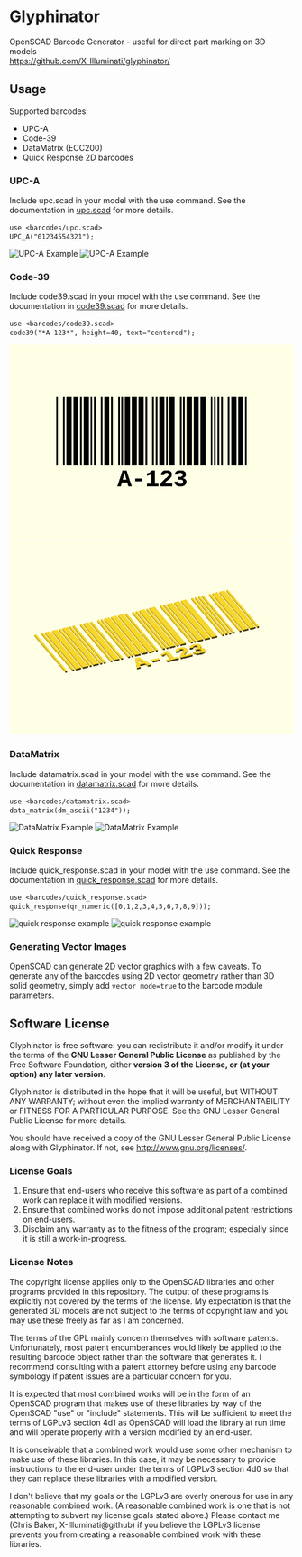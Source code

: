 # Glyphinator
OpenSCAD Barcode Generator - useful for direct part marking on 3D models  
https://github.com/X-Illuminati/glyphinator/

## Usage
Supported barcodes:
* UPC-A
* Code-39
* DataMatrix (ECC200)
* Quick Response 2D barcodes

### UPC-A
Include upc.scad in your model with the use command.
See the documentation in [upc.scad](barcodes/upc.scad) for more details.
```
use <barcodes/upc.scad>
UPC_A("01234554321");
```

![UPC-A Example](doc/upc-example.png)
![UPC-A Example](doc/upc-example2.png)

### Code-39
Include code39.scad in your model with the use command.
See the documentation in [code39.scad](barcodes/code39.scad) for more details.
```
use <barcodes/code39.scad>
code39("*A-123*", height=40, text="centered");
```

![Code-39 Example](doc/code39-example.png)
![Code-39 Example](doc/code39-example2.png)

### DataMatrix
Include datamatrix.scad in your model with the use command.
See the documentation in [datamatrix.scad](barcodes/datamatrix.scad) for more
details.
```
use <barcodes/datamatrix.scad>
data_matrix(dm_ascii("1234"));
```

![DataMatrix Example](doc/datamatrix-example.png)
![DataMatrix Example](doc/datamatrix-example2.png)

### Quick Response
Include quick_response.scad in your model with the use command.
See the documentation in [quick_response.scad](barcodes/quick_response.scad)
for more details.
```
use <barcodes/quick_response.scad>
quick_response(qr_numeric([0,1,2,3,4,5,6,7,8,9]));
```

![quick response example](doc/quick_response-example.png)
![quick response example](doc/quick_response-example2.png)

### Generating Vector Images
OpenSCAD can generate 2D vector graphics with a few caveats.
To generate any of the barcodes using 2D vector geometry rather than 3D solid
geometry, simply add `vector_mode=true` to the barcode module parameters.

## Software License
Glyphinator is free software: you can redistribute it and/or modify
it under the terms of the **GNU Lesser General Public License** as published by
the Free Software Foundation, either **version 3 of the License, or
(at your option) any later version**.

Glyphinator is distributed in the hope that it will be useful,
but WITHOUT ANY WARRANTY; without even the implied warranty of
MERCHANTABILITY or FITNESS FOR A PARTICULAR PURPOSE.  See the
GNU Lesser General Public License for more details.

You should have received a copy of the GNU Lesser General Public License
along with Glyphinator.  If not, see <http://www.gnu.org/licenses/>.

### License Goals
1. Ensure that end-users who receive this software as part of a combined work
   can replace it with modified versions.
2. Ensure that combined works do not impose additional patent restrictions on
   end-users.
3. Disclaim any warranty as to the fitness of the program; especially since it
   is still a work-in-progress.

### License Notes
The copyright license applies only to the OpenSCAD libraries and other programs
provided in this repository. The output of these programs is explicitly not
covered by the terms of the license.
My expectation is that the generated 3D models are not subject to the terms of
copyright law and you may use these freely as far as I am concerned.

The terms of the GPL mainly concern themselves with software patents.
Unfortunately, most patent encumberances would likely be applied to the
resulting barcode object rather than the software that generates it.
I recommend consulting with a patent attorney before using any barcode
symbology if patent issues are a particular concern for you.

It is expected that most combined works will be in the form of an OpenSCAD
program that makes use of these libraries by way of the OpenSCAD "use" or
"include" statements. This will be sufficient to meet the terms of LGPLv3
section 4d1 as OpenSCAD will load the library at run time and will operate
properly with a version modified by an end-user.

It is conceivable that a combined work would use some other mechanism to make
use of these libraries. In this case, it may be necessary to provide
instructions to the end-user under the terms of LGPLv3 section 4d0 so that they
can replace these libraries with a modified version.

I don't believe that my goals or the LGPLv3 are overly onerous for use in any
reasonable combined work. (A reasonable combined work is one that is not
attempting to subvert my license goals stated above.) 
Please contact me (Chris Baker, X-Illuminati@github) if you believe the LGPLv3
license prevents you from creating a reasonable combined work with these
libraries.
